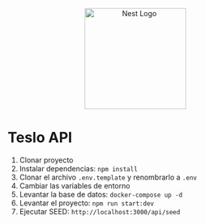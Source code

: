 <p align="center">
  <a href="http://nestjs.com/" target="blank"><img src="https://nestjs.com/img/logo-small.svg" width="200" alt="Nest Logo" /></a>
</p>

# Teslo API

1. Clonar proyecto
2. Instalar dependencias: `npm install`
3. Clonar el archivo `.env.template` y renombrarlo a `.env`
4. Cambiar las variables de entorno
5. Levantar la base de datos: `docker-compose up -d`
6. Levantar el proyecto: `npm run start:dev`
7. Ejecutar SEED: `http://localhost:3000/api/seed`
